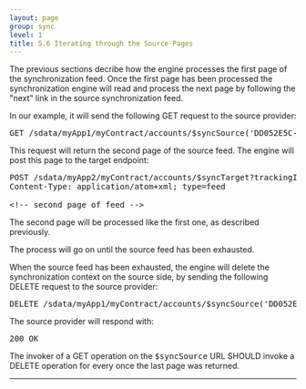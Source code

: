 ```yaml
---
layout: page
group: sync
level: 1
title: 5.6 Iterating through the Source Pages
---
```


The previous sections decribe how the engine processes the first page of the
synchronization feed. Once the first page has been processed the synchronization
engine will read and process the next page by following the "next" link in the
source synchronization feed.

In our example, it will send the following GET request to the source
provider:

<pre>GET /sdata/myApp1/myContract/accounts/$syncSource('DD052E5C-BFAD-4ffa-8D54-D696E4959497')?startIndex=11&amp;count=10</pre>

This request will return the second page of the source feed. The engine will
post this page to the target endpoint:

<pre>POST /sdata/myApp2/myContract/accounts/$syncTarget?trackingId=7CD444FC-4235-42d9-B399-8FC5D4F278A4 HTTP/1.1
Content-Type:&nbsp;application/atom+xml; type=feed

&lt;!-- second page of feed --&gt;</pre>

The second page will be processed like the first one, as described
previously.

The process will go on until the source feed has been exhausted.

When the source feed has been exhausted, the engine will delete the
synchronization context on the source side, by sending the following DELETE
request to the source provider:

<pre>DELETE /sdata/myApp1/myContract/accounts/$syncSource('DD052E5C-BFAD-4ffa-8D54-D696E4959497')</pre>

The source provider will respond with:

<pre>200 OK</pre>

The invoker of a GET operation on the <tt>$syncSource</tt> URL
SHOULD invoke a DELETE operation for every once the last page was returned.

* * *